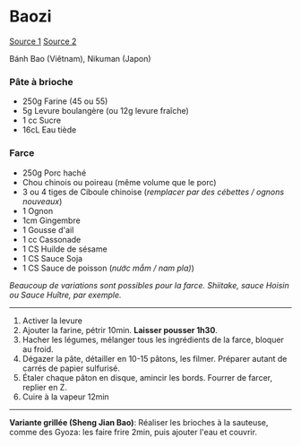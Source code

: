 # Baozi

[Source 1](https://www.maspatule.com/blog/2021/02/01/recette-brioches-chinoises-a-la-vapeur/)
[Source 2](https://cuisine.journaldesfemmes.fr/recette/3106345-brioche-a-la-vapeur-farcie-au-porc-et-aux-champignons-banh-bao)

Bánh Bao (Viêtnam), Nikuman (Japon)

### Pâte à brioche

- 250g Farine (45 ou 55)
- 5g Levure boulangère (ou 12g levure fraîche)
- 1 cc Sucre
- 16cL Eau tiède

### Farce

- 250g Porc haché
- Chou chinois ou poireau (même volume que le porc)
- 3 ou 4 tiges de Ciboule chinoise (*remplacer par des cébettes / ognons nouveaux*)
- 1 Ognon
- 1cm Gingembre
- 1 Gousse d'ail
- 1 cc Cassonade
- 1 CS Huilde de sésame
- 1 CS Sauce Soja
- 1 CS Sauce de poisson (*nước mắm / nam pla)*)

*Beaucoup de variations sont possibles pour la farce. Shiitake, sauce Hoisin ou Sauce Huître, par exemple.*

---

1. Activer la levure
2. Ajouter la farine, pétrir 10min. **Laisser pousser 1h30**.
3. Hacher les légumes, mélanger tous les ingrédients de la farce, bloquer au froid.
4. Dégazer la pâte, détailler en 10-15 pâtons, les filmer. Préparer autant de carrés de papier sulfurisé.
5. Étaler chaque pâton en disque, amincir les bords. Fourrer de farcer, replier en Z.
6. Cuire à la vapeur 12min

---

**Variante grillée (Sheng Jian Bao)**: Réaliser les brioches à la sauteuse, comme des Gyoza: les faire frire 2min, puis ajouter l'eau et couvrir.

